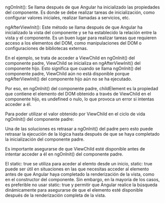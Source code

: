 ngOnInit(): Se llama después de que Angular ha inicializado las propiedades del componente. Es donde se debe realizar tareas de inicialización, como configurar valores iniciales, realizar llamadas a servicios, etc.

ngAfterViewInit(): Este método se llama después de que Angular ha inicializado la vista del componente y se ha establecido la relación entre la vista y el componente. Es un buen lugar para realizar tareas que requieren acceso a los elementos del DOM, como manipulaciones del DOM o configuraciones de bibliotecas externas.

En el ejemplo, se trata de acceder a ViewChild en ngOnInit() del componente padre, ViewChild se inicializa en ngAfterViewInit() del componente hijo. Esto significa que cuando se llama ngOnInit() del componente padre, ViewChild aún no está disponible porque ngAfterViewInit() del componente hijo aún no se ha ejecutado.

Por eso, en ngOnInit() del componente padre, childElement es la propiedad que contiene el elemento del DOM obtenido a través de ViewChild en el componente hijo, es undefined o nulo, lo que provoca un error si intentas acceder a él.

Para poder utilizar el valor obtenido por ViewChild en el ciclo de vida ngOnInit() del componente padre:

Una de las soluciones es retrasar a ngOnInit() del padre pero esto puede retrasar la ejecución de la lógica hasta después de que se haya completado la inicialización del componente padre.

Es importante asegurarse de que ViewChild esté disponible antes de intentar acceder a él en ngOnInit() del componente padre.

El static: true se utiliza para aceder al elemto desde un inicio, static: true puede ser útil en situaciones en las que necesitas acceder al elemento antes de que Angular haya completado la renderización de la vista, como en el constructor del componente. Sin embargo, en la mayoría de los casos, es preferible no usar static: true y permitir que Angular realice la búsqueda dinámicamente para asegurarse de que el elemento esté disponible después de la renderización completa de la vista.